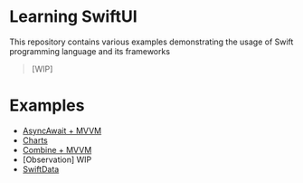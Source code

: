 # Learning SwiftUI
This repository contains various examples demonstrating the usage of Swift programming language and its frameworks
> [WIP]

# Examples
- [AsyncAwait + MVVM](https://github.com/rogertjr/swiftui/tree/master/FeatureExampleSUI/FeatureExampleSUI/Examples/MVVM-Architecture)
- [Charts](https://github.com/rogertjr/swiftui/tree/master/FeatureExampleSUI/FeatureExampleSUI/Examples/Features/Charts)
- [Combine + MVVM](https://github.com/rogertjr/swiftui/tree/master/FeatureExampleSUI/FeatureExampleSUI/Examples/Features/Combine)
- [Observation] WIP
- [SwiftData](https://github.com/rogertjr/swiftui/tree/master/FeatureExampleSUI/FeatureExampleSUI/Examples/Features/SwiftData)
